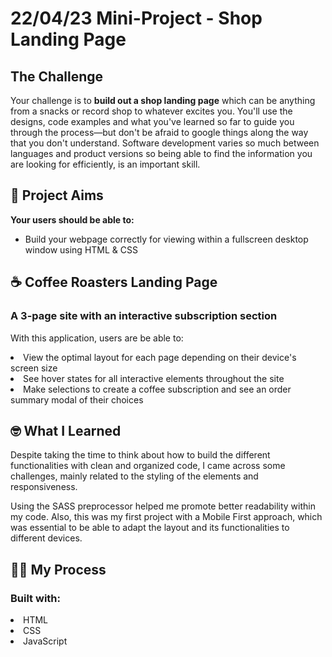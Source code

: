 # 22/04/23 Mini-Project - Shop Landing Page

##  The Challenge

Your challenge is to **build out a shop landing page** which can be anything from a snacks or record shop to whatever excites you. You'll use the designs, code examples and what you've learned so far to guide you through the process—but don't be afraid to google things along the way that you don't understand. Software development varies so much between languages and product versions so being able to find the information you are looking for efficiently, is an important skill.

## 🎯 Project Aims

**Your users should be able to:**

- Build your webpage correctly for viewing within a fullscreen desktop window using HTML & CSS


## ☕️ Coffee Roasters Landing Page 
### A 3-page site with an interactive subscription section 

<p>With this application, users are be able to:
   <li>View the optimal layout for each page depending on their device's screen size</li>
   <li>See hover states for all interactive elements throughout the site</li>
   <li>Make selections to create a coffee subscription and see an order summary modal of their choices</li>

<h2>🤓 What I Learned</h2>
<p>Despite taking the time to think about how to build the different functionalities with clean and organized code, I came across some challenges, mainly related to the styling of the elements and responsiveness.</p>

<p>Using the SASS preprocessor helped me promote better readability within my code. Also, this was my first project with a Mobile First approach, which was essential to be able to adapt the layout and its functionalities to different devices.</p>

<h2>👨‍💻 My Process</h2>
<h3>Built with:</h3>
<li>HTML</li>
<li>CSS</li>
<li>JavaScript</li>
